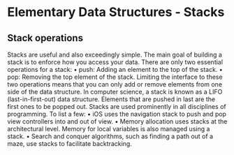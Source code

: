 # Elementary Data Structures - Stacks

## Stack operations
Stacks are useful and also exceedingly simple. The main goal of building a stack is to enforce how you access your data.
There are only two essential operations for a stack: • push: Adding an element to the top of the stack. • pop: Removing the top element of the stack.
Limiting the interface to these two operations means that you can only add or remove elements from one side of the data structure. In computer science, a stack is known as a LIFO (last-in-first-out) data structure. Elements that are pushed in last are the first ones to be popped out.
Stacks are used prominently in all disciplines of programming. To list a few:
• iOS uses the navigation stack to push and pop view controllers into and out of view.
• Memory allocation uses stacks at the architectural level. Memory for local variables is also managed using a stack.
• Search and conquer algorithms, such as finding a path out of a maze, use stacks to facilitate backtracking.











